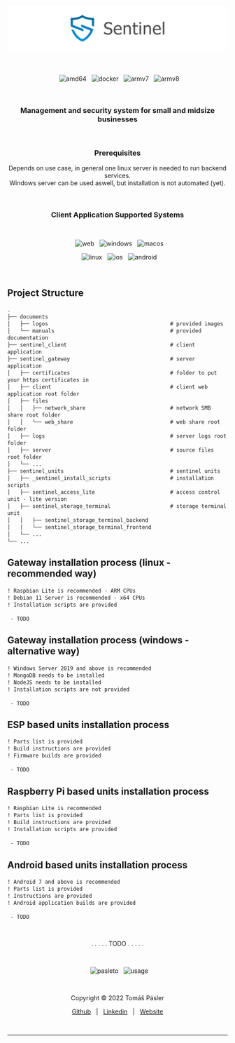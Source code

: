 <h1 align="center">
  <img src="./documents/logos/readme_logo.png" alt="Logo"/>
</h1>
&nbsp;
<p align="center">
  &nbsp;
  <img height="25" src="https://img.shields.io/badge/amd64-yes-blue.svg?style=for-the-badge" alt="amd64"/>
  &nbsp;
  <img height="25" src="https://img.shields.io/badge/docker-yes-blue.svg?style=for-the-badge" alt="docker"/>
  &nbsp;
  <img height="25" src="https://img.shields.io/badge/armv7-yes-blue.svg?style=for-the-badge" alt="armv7"/>
  &nbsp;
  <img height="25" src="https://img.shields.io/badge/armv8-yes-blue.svg?style=for-the-badge" alt="armv8"/>
</p>
&nbsp;
<h3 align="center">
  Management and security system for small and midsize businesses
</h3>
&nbsp;
<h3 align="center">
  Prerequisites
</h3>
<p align="center">
  Depends on use case, in general one linux server is needed to run backend services.
  <br>
  Windows server can be used aswell, but installation is not automated (yet).
</p>
&nbsp;
<h3 align="center">
  Client Application Supported Systems
</h3>
&nbsp;
<p align="center">
  &nbsp;
  <img height="25" src="https://img.shields.io/badge/WEB-NOT_YET-red.svg?style=for-the-badge" alt="web"/>
  <!-- <img height="25" src="https://img.shields.io/badge/WEB-YES-darkgreen.svg?style=for-the-badge" alt="web"/> -->
  &nbsp;
  <img height="25" src="https://img.shields.io/badge/WINDOWS-NOT_YET-red.svg?style=for-the-badge" alt="windows"/>
  <!-- <img height="25" src="https://img.shields.io/badge/WINDOWS-YES-darkgreen.svg?style=for-the-badge" alt="windows"/> -->
  &nbsp;
  <img height="25" src="https://img.shields.io/badge/MACOS-NOT_YET-red.svg?style=for-the-badge" alt="macos"/>
</p>
<p align="center">
  &nbsp;
  <img height="25" src="https://img.shields.io/badge/LINUX-NOT_YET-red.svg?style=for-the-badge" alt="linux"/>
  &nbsp;
  <img height="25" src="https://img.shields.io/badge/IOS-NOT_YET-red.svg?style=for-the-badge" alt="ios"/>
  &nbsp;
  <img height="25" src="https://img.shields.io/badge/ANDROID-NOT_YET-red.svg?style=for-the-badge" alt="android"/>
</p>
&nbsp;

## Project Structure
```
.
├── documents
│   ├── logos                                       # provided images
│   └── manuals                                     # provided documentation
├── sentinel_client                                 # client application
├── sentinel_gateway                                # server application
│   ├── certificates                                # folder to put your https certificates in
│   ├── client                                      # client web application root folder
│   ├── files                             
│   │   ├── network_share                           # network SMB share root folder
│   │   └── web_share                               # web share root folder
│   ├── logs                                        # server logs root folder
│   ├── server                                      # source files root folder
│   └── ...
├── sentinel_units                                  # sentinel units
│   ├── _sentinel_install_scripts                   # installation scripts
│   ├── sentinel_access_lite                        # access control unit - lite version
│   ├── sentinel_storage_terminal                   # storage terminal unit
│   │   ├── sentinel_storage_terminal_backend
│   │   └── sentinel_storage_terminal_frontend
│   └── ...
└── ...
```

## Gateway installation process (linux - recommended way)
```
! Raspbian Lite is recommended - ARM CPUs
! Debian 11 Server is recommended - x64 CPUs
! Installation scripts are provided

 - TODO
```
## Gateway installation process (windows - alternative way)
```
! Windows Server 2019 and above is recommended
! MongoDB needs to be installed
! NodeJS needs to be installed
! Installation scripts are not provided

 - TODO
```
## ESP based units installation process
```
! Parts list is provided
! Build instructions are provided
! Firmware builds are provided

 - TODO
```
## Raspberry Pi based units installation process
```
! Raspbian Lite is recommended
! Parts list is provided
! Build instructions are provided
! Installation scripts are provided

 - TODO
```
## Android based units installation process
```
! Android 7 and above is recommended
! Parts list is provided
! Instructions are provided
! Android application builds are provided

 - TODO
```

&nbsp;
<p align="center">
. . . . . TODO . . . . .
</p>

&nbsp;
<p align="center">
  &nbsp;
  <img src="https://img.shields.io/badge/Developed_By-Tomas_Pasler-blue.svg?style=for-the-badge" alt="pasleto"/>
  &nbsp;
  <img src="https://img.shields.io/badge/Developed_For-Personal_Use-blue.svg?style=for-the-badge" alt="usage"/>
</p>
&nbsp;
<p align="center">
  Copyright &copy; 2022 Tomáš Pásler
</p>
<p align="center">
  <a href="https://github.com/pasleto" target="_blank" rel="noopener noreferrer">Github</a> &nbsp; | &nbsp; <a href="https://linkedin.com/in/tomas-pasler" target="_blank" rel="noopener noreferrer">Linkedin</a> &nbsp; | &nbsp; <a href="https://pasleto.eu" target="_blank" rel="noopener noreferrer">Website</a>
</p>
&nbsp;
<hr>
